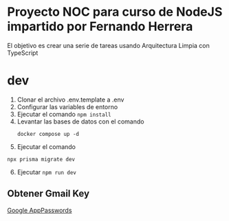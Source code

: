 # Proyecto NOC para curso de NodeJS impartido por Fernando Herrera

El objetivo es crear una serie de tareas usando Arquitectura Limpia con TypeScript

# dev

1. Clonar el archivo .env.template a .env
2. Configurar las variables de entorno
3. Ejecutar el comando `npm install`
4. Levantar las bases de datos con el comando
   ```
   docker compose up -d
   ```
5. Ejecutar el comando

```
npx prisma migrate dev
```

6. Ejecutar `npm run dev`

## Obtener Gmail Key

[Google AppPasswords](https://myaccount.google.com/u/0/apppasswords)
